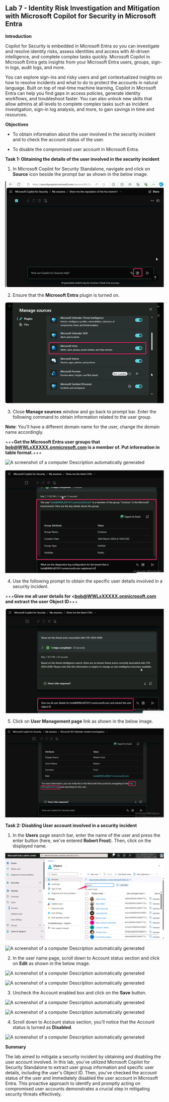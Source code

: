 ## **Lab 7 - Identity Risk Investigation and Mitigation with Microsoft Copilot for Security in Microsoft Entra**

**Introduction**

Copilot for Security is embedded in Microsoft Entra so you can
investigate and resolve identity risks, assess identities and access
with AI-driven intelligence, and complete complex tasks quickly.
Microsoft Copilot in Microsoft Entra gets insights from your Microsoft
Entra users, groups, sign-in logs, audit logs, and more.

You can explore sign-ins and risky users and get contextualized insights
on how to resolve incidents and what to do to protect the accounts in
natural language. Built on top of real-time machine learning, Copilot in
Microsoft Entra can help you find gaps in access policies, generate
identity workflows, and troubleshoot faster. You can also unlock new
skills that allow admins at all levels to complete complex tasks such as
incident investigation, sign-in log analysis, and more, to gain savings
in time and resources.

**Objectives**

- To obtain information about the user involved in the security incident
  and to check the account status of the user.

- To disable the compromised user account in Microsoft Entra.

**Task 1: Obtaining the details of the user involved in the security
incident**

1.  In Microsoft Copilot for Security Standalone, navigate and click on
    **Source** icon beside the prompt bar as shown in the below image.

![](./media/image1.png)

2.  Ensure that the **Microsoft Entra** plugin is turned on.

![](./media/image2.png)

3.  Close **Manage sources** window and go back to prompt bar. Enter the
    following command to obtain information related to the user group.

 **Note**: You'll have a different domain name for the user, change the
 domain name accordingly.

+++**Get the Microsoft Entra user groups that bob@WWLxXXXXX.onmicrosoft.com is a member of. Put information in table format.**+++

![A screenshot of a computer Description automatically
generated](./media/image3.png)

![](./media/image4.png)

4.  Use the following prompt to obtain the specific user details
    involved in a security incident.

+++**Give me all user details for <bob@WWLxXXXXX.onmicrosoft.com and extract the user Object ID**+++

![](./media/image5.png)

5.  Click on **User Management page** link as shown in the below image.

![](./media/image6.png)

**Task 2: Disabling User account involved in a security incident**

1.  In the **Users** page search bar, enter the name of the user and
    press the enter button (here, we've entered **Robert Frost**). Then,
    click on the displayed name.

 ![](./media/image7.png)

 ![A screenshot of a computer Description automatically
 generated](./media/image8.png)

2. In the user name page, scroll down to Account status section and
click on **Edit** as shown in the below image.

![A screenshot of a computer Description automatically
generated](./media/image9.png)

![A screenshot of a computer Description automatically
generated](./media/image10.png)

3. Uncheck the Account enabled box and click on the **Save** button.

![A screenshot of a computer Description automatically
generated](./media/image11.png)

![A screenshot of a computer Description automatically
generated](./media/image12.png)

4. Scroll down to Account status section, you’ll notice that the
Account status is turned as **Disabled**.

![A screenshot of a computer Description automatically
generated](./media/image13.png)

**Summary**

The lab aimed to mitigate a security incident by obtaining and disabling
the user account involved. In this lab, you’ve utilized Microsoft
Copilot for Security Standalone to extract user group information and
specific user details, including the user's Object ID. Then, you’ve
checked the account status of the user and immediately disabled the user
account in Microsoft Entra. This proactive approach to identify and
promptly acting on compromised user accounts demonstrates a crucial step
in mitigating security threats effectively.
